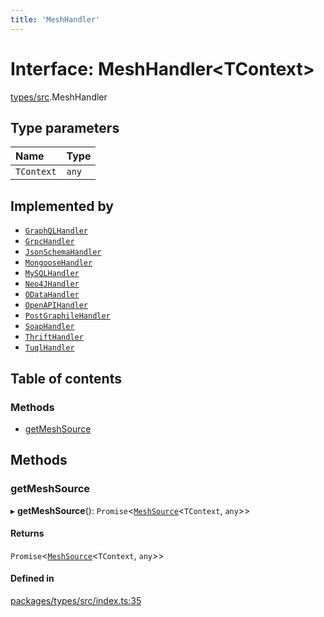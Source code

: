 ```yaml
---
title: 'MeshHandler'
---
```


# Interface: MeshHandler<TContext\>

[types/src](../modules/types_src).MeshHandler

## Type parameters

| Name | Type |
| :------ | :------ |
| `TContext` | `any` |

## Implemented by

- [`GraphQLHandler`](/docs/api/classes/handlers_graphql_src.GraphQLHandler)
- [`GrpcHandler`](/docs/api/classes/handlers_grpc_src.GrpcHandler)
- [`JsonSchemaHandler`](/docs/api/classes/handlers_json_schema_src.JsonSchemaHandler)
- [`MongooseHandler`](/docs/api/classes/handlers_mongoose_src.MongooseHandler)
- [`MySQLHandler`](/docs/api/classes/handlers_mysql_src.MySQLHandler)
- [`Neo4JHandler`](/docs/api/classes/handlers_neo4j_src.Neo4JHandler)
- [`ODataHandler`](/docs/api/classes/handlers_odata_src.ODataHandler)
- [`OpenAPIHandler`](/docs/api/classes/handlers_openapi_src.OpenAPIHandler)
- [`PostGraphileHandler`](/docs/api/classes/handlers_postgraphile_src.PostGraphileHandler)
- [`SoapHandler`](/docs/api/classes/handlers_soap_src.SoapHandler)
- [`ThriftHandler`](/docs/api/classes/handlers_thrift_src.ThriftHandler)
- [`TuqlHandler`](/docs/api/classes/handlers_tuql_src.TuqlHandler)

## Table of contents

### Methods

- [getMeshSource](types_src.MeshHandler#getmeshsource)

## Methods

### getMeshSource

▸ **getMeshSource**(): `Promise`<[`MeshSource`](../modules/types_src#meshsource)<`TContext`, `any`\>\>

#### Returns

`Promise`<[`MeshSource`](../modules/types_src#meshsource)<`TContext`, `any`\>\>

#### Defined in

[packages/types/src/index.ts:35](https://github.com/Urigo/graphql-mesh/blob/master/packages/types/src/index.ts#L35)
